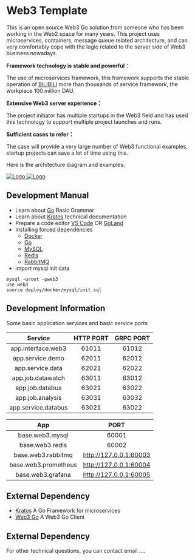 # Web3 Template

This is an open source Web3 Go solution from someone who has been working
in the Web2 space for many years. This project uses microservices, containers,
message queue related architecture, and can very comfortably cope with the logic
related to the server side of Web3 business nowadays.

**Framework technology is stable and powerful：**

The use of microservices framework, this framework supports the stable operation of 
[BILIBILI](https://www.bilibili.com/) more than thousands of  service framework, the workplace 100 million DAU.

**Extensive Web3 server experience：**

The project initiator has multiple startups in the Web3 field and has used 
this technology to support multiple project launches and runs.

**Sufficient cases to refer：**

The case will provide a very large number of Web3 functional examples, startup projects 
can save a lot of time using this.


Here is the architecture diagram and examples:

<a href="https://web3-studio.leek.dev/d/demo/web3-studio" target="_blank">
  <img src="https://s.gin.sh/develop/web3/web3_architecture.png" alt="Logo">
</a>


<a href="https://web3-studio.leek.dev/d/demo/web3-studio" target="_blank">
  <img src="https://s.gin.sh/develop/web3/web3-template-demo.png" alt="Logo">
</a>

## Development Manual

- Learn about [Go](https://go-kratos.dev) Basic Grammar
- Learn about [Kratos](https://go-kratos.dev) technical documentation
- Prepare a code editor [VS Code](https://code.visualstudio.com) OR [GoLand](https://www.jetbrains.com/go/download)
- Installing forced dependencies
    - [Docker](https://code.visualstudio.com)
    - [Go](https://go.dev)
    - [MySQL](https://www.mysql.com)
    - [Redis](https://redis.io)
    - [RabbitMQ](https://www.rabbitmq.com/)
- import mysql init data

```shell
mysql -uroot -pweb3
use web3
source deploy/docker/mysql/init.sql
```

## Development Information

Some basic application services and basic service ports

|       Service       | HTTP PORT | GRPC PORT |
|:-------------------:|:---------:|:---------:|
| app.interface.web3  |   61011   |   61012   |
|  app.service.demo   |   62011   |   62012   |
|  app.service.data   |   62021   |   62022   |
|  app.job.datawatch  |   63011   |   63012   |
|   app.job.databus   |   63021   |   63022   |
|  app.job.analysis   |   63031   |   63032   |
| app.service.databus |   63021   |   63022   |

|         App          |          PORT          |
|:--------------------:|:----------------------:|
|   base.web3.mysql    |         60001          |
|   base.web3.redis    |         60002          |
|  base.web3.rabbitmq  | http://127.0.0.1:60003 |
| base.web3.prometheus | http://127.0.0.1:60004 | 
|  base.web3.grafana   | http://127.0.0.1:60005 | 

## External Dependency

- [Kratos](https://go-kratos.dev) A Go Framework for microservices
- [Web3 Go](https://github.com/6boris/web3-go) A Web3 Go Client

## External Dependency

For other technical questions, you can contact email ....